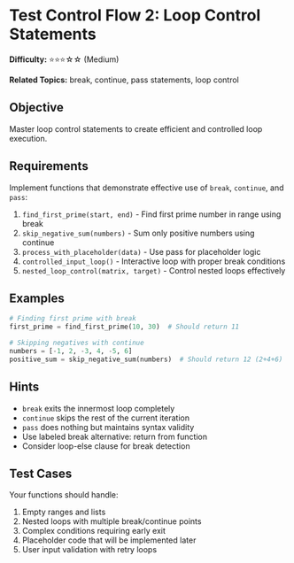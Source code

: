 # Test Control Flow 2: Loop Control Statements

**Difficulty:** ⭐⭐⭐☆☆ (Medium)

**Related Topics:** break, continue, pass statements, loop control

## Objective

Master loop control statements to create efficient and controlled loop execution.

## Requirements

Implement functions that demonstrate effective use of `break`, `continue`, and `pass`:

1. `find_first_prime(start, end)` - Find first prime number in range using break
2. `skip_negative_sum(numbers)` - Sum only positive numbers using continue
3. `process_with_placeholder(data)` - Use pass for placeholder logic
4. `controlled_input_loop()` - Interactive loop with proper break conditions
5. `nested_loop_control(matrix, target)` - Control nested loops effectively

## Examples

```python
# Finding first prime with break
first_prime = find_first_prime(10, 30)  # Should return 11

# Skipping negatives with continue
numbers = [-1, 2, -3, 4, -5, 6]
positive_sum = skip_negative_sum(numbers)  # Should return 12 (2+4+6)
```

## Hints

- `break` exits the innermost loop completely
- `continue` skips the rest of the current iteration
- `pass` does nothing but maintains syntax validity
- Use labeled break alternative: return from function
- Consider loop-else clause for break detection

## Test Cases

Your functions should handle:

1. Empty ranges and lists
2. Nested loops with multiple break/continue points
3. Complex conditions requiring early exit
4. Placeholder code that will be implemented later
5. User input validation with retry loops
